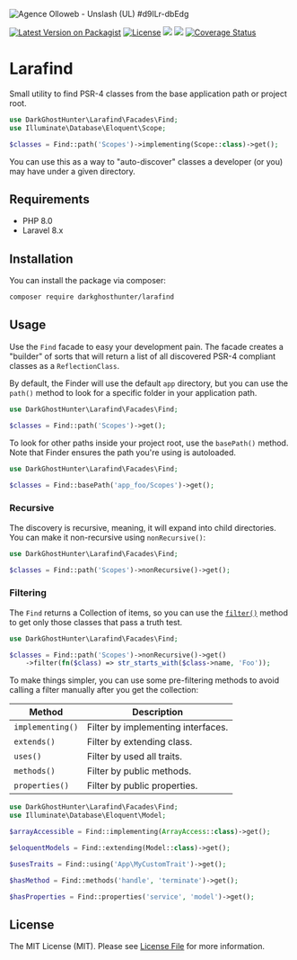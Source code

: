 ![Agence Olloweb - Unslash (UL) #d9ILr-dbEdg](https://images.unsplash.com/photo-1516382799247-87df95d790b7?ixlib=rb-1.2.1&auto=format&fit=crop&w=1350&q=80&q=80&w=1280&h=400)

[![Latest Version on Packagist](https://img.shields.io/packagist/v/darkghosthunter/larafind.svg?style=flat-square)](https://packagist.org/packages/darkghosthunter/larafind) [![License](https://poser.pugx.org/darkghosthunter/larafind/license)](https://packagist.org/packages/darkghosthunter/larafind) ![](https://img.shields.io/packagist/php-v/darkghosthunter/larafind.svg) ![](https://github.com/DarkGhostHunter/Larafind/workflows/Tests/badge.svg) [![Coverage Status](https://coveralls.io/repos/github/DarkGhostHunter/Larafind/badge.svg?branch=master)](https://coveralls.io/github/DarkGhostHunter/Larafind?branch=master)

# Larafind

Small utility to find PSR-4 classes from the base application path or project root.

```php
use DarkGhostHunter\Larafind\Facades\Find;
use Illuminate\Database\Eloquent\Scope;

$classes = Find::path('Scopes')->implementing(Scope::class)->get();
```

You can use this as a way to "auto-discover" classes a developer (or you) may have under a given directory.

## Requirements

* PHP 8.0
* Laravel 8.x

## Installation

You can install the package via composer:

```bash
composer require darkghosthunter/larafind
```

## Usage

Use the `Find` facade to easy your development pain. The facade creates a "builder" of sorts that will return a list of all discovered PSR-4 compliant classes as a `ReflectionClass`.

By default, the Finder will use the default `app` directory, but you can use the `path()` method to look for a specific folder in your application path.

```php
use DarkGhostHunter\Larafind\Facades\Find;

$classes = Find::path('Scopes')->get();
```

To look for other paths inside your project root, use the `basePath()` method. Note that Finder ensures the path you're using is autoloaded.

```php
use DarkGhostHunter\Larafind\Facades\Find;

$classes = Find::basePath('app_foo/Scopes')->get();
```
 
### Recursive

The discovery is recursive, meaning, it will expand into child directories. You can make it non-recursive using `nonRecursive()`:

```php
use DarkGhostHunter\Larafind\Facades\Find;

$classes = Find::path('Scopes')->nonRecursive()->get();
```

### Filtering

The `Find` returns a Collection of items, so you can use the [`filter()`](https://laravel.com/docs/collections#method-filter) method to get only those classes that pass a truth test.

```php
use DarkGhostHunter\Larafind\Facades\Find;

$classes = Find::path('Scopes')->nonRecursive()->get()
    ->filter(fn($class) => str_starts_with($class->name, 'Foo'));
```

To make things simpler, you can use some pre-filtering methods to avoid calling a filter manually after you get the collection:

| Method | Description |
|---|---|
| `implementing()`  | Filter by implementing interfaces.
| `extends()`       | Filter by extending class.
| `uses()`          | Filter by used all traits.
| `methods()`       | Filter by public methods.
| `properties()`    | Filter by public properties.

```php
use DarkGhostHunter\Larafind\Facades\Find;
use Illuminate\Database\Eloquent\Model;

$arrayAccessible = Find::implementing(ArrayAccess::class)->get();

$eloquentModels = Find::extending(Model::class)->get();

$usesTraits = Find::using('App\MyCustomTrait')->get();

$hasMethod = Find::methods('handle', 'terminate')->get();

$hasProperties = Find::properties('service', 'model')->get();
```

## License

The MIT License (MIT). Please see [License File](LICENSE.md) for more information.
